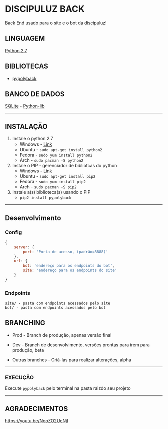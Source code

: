 # DISCIPULUZ BACK
Back End usado para o site e o bot da discipuluz!

## LINGUAGEM
[Python 2.7](https://docs.python.org/2/tutorial/index.html)

## BIBLIOTECAS
* [pypolyback](https://github.com/seijihirao/pypolyback)

## BANCO DE DADOS
[SQLite](https://www.sqlite.org/) - [Python-lib](https://docs.python.org/2.6/library/sqlite3.html)

---

## INSTALAÇÃO
 1. Instale o python 2.7
     * Windows - [Link](https://www.python.org/download/releases/2.7/)
     * Ubuntu - `sudo apt-get install python2`
     * Fedora - `sudo yum install python2`
     * Arch - `sudo pacman -S python2`
 2. Instale o PIP - gerenciador de bibliotcas do python
     * Windows - [Link](http://www.lfd.uci.edu/~gohlke/pythonlibs/#pip)
     * Ubuntu - `sudo apt-get install pip2`
     * Fedora - `sudo yum install pip2`
     * Arch - `sudo pacman -S pip2`
 3. Instale a(s) biblioteca(s) usando o PIP
     * `pip2 install pypolyback`
     
---

## Desenvolvimento

### Config

```javascript
{
    server: {
        port: 'Porta de acesso, (padrão=8888)'
    },
    url: {
        bot: 'endereço para os endpoints do bot',
        site: 'endereço para os endpoints do site'
    }
}
```

### Endpoints

    site/ - pasta com endpoints acessados pelo site
    bot/ - pasta com endpoints acessados pelo bot

## BRANCHING

* Prod - Branch de produção, apenas versão final

* Dev - Branch de desenvolvimento, versões prontas para irem para produção, beta

* Outras branches - Criá-las para realizar alterações, alpha 

---

### EXECUÇÃO

Execute `pypolyback` pelo terminal na pasta raizdo seu projeto

---

## AGRADECIMENTOS

https://youtu.be/NooZO2UeNjI